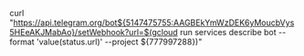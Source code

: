 curl "https://api.telegram.org/bot${5147475755:AAGBEkYmWzDEK6yMoucbVys5HEeAKJMabAo}/setWebhook?url=$(gcloud run services describe bot --format 'value(status.url)' --project ${777997288})"

